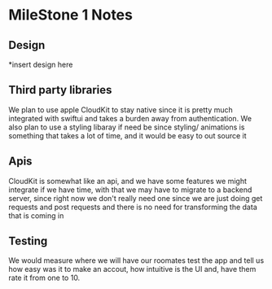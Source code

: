# MileStone 1 Notes

## Design
*insert design here

## Third party libraries
We plan to use apple CloudKit to stay native since it is pretty much integrated with swiftui and takes a burden away from authentication.
We also plan to use a styling libaray if need be since styling/ animations is something that takes a lot of time, and it would be easy to out source it

## Apis
CloudKit is somewhat like an api, and we have some features we might integrate if we have time, with that we may have to migrate to a backend server, since right now we don't really need one since we are just doing get requests and post requests and there is no need for transforming the data that is coming in

## Testing

We would measure where we will have our roomates test the app and tell us how easy was it to make an accout, how intuitive is the UI and, have them rate it from one to 10.
